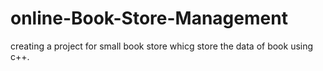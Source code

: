# online-Book-Store-Management
creating a project for small book store whicg store the data of book using c++.
